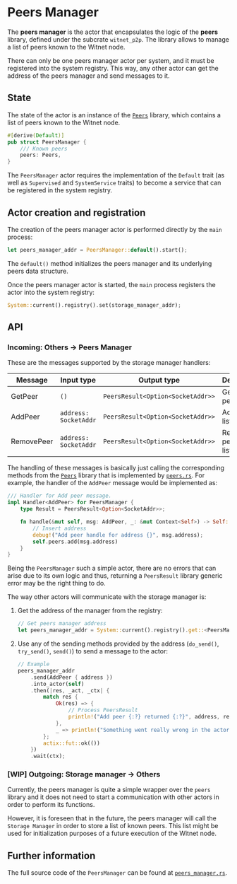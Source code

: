 # Peers Manager

The __peers manager__ is the actor that encapsulates the logic of the __peers__ library, defined
under the subcrate `witnet_p2p`. The library allows to manage a list of peers known to the Witnet
node.

There can only be one peers manager actor per system, and it must be registered into the system
registry. This way, any other actor can get the address of the peers manager and send messages to it.

## State

The state of the actor is an instance of the [`Peers`][peers] library, which contains a list of 
peers known to the Witnet node.

```rust
#[derive(Default)]
pub struct PeersManager {
    /// Known peers
    peers: Peers,
}
```

The `PeersManager` actor requires the implementation of the `Default` trait (as well as `Supervised`
and `SystemService` traits) to become a service that can be registered in the system registry.

## Actor creation and registration

The creation of the peers manager actor is performed directly by the `main` process:

```rust
let peers_manager_addr = PeersManager::default().start();
```

The `default()` method initializes the peers manager and its underlying peers data structure.

Once the peers manager actor is started, the `main` process registers the actor into the system
registry:

```rust
System::current().registry().set(storage_manager_addr);
```

## API

### Incoming: Others -> Peers Manager

These are the messages supported by the storage manager handlers:

| Message    | Input type            | Output type                       | Description           |
| ---------- | --------------------- | --------------------------------- | --------------------- |
| GetPeer    | `()`                  | `PeersResult<Option<SocketAddr>>` | Get random peer       |
| AddPeer    | `address: SocketAddr` | `PeersResult<Option<SocketAddr>>` | Add peer to list      |
| RemovePeer | `address: SocketAddr` | `PeersResult<Option<SocketAddr>>` | Remove peer from list |

The handling of these messages is basically just calling the corresponding methods from the [`Peers`][peers]
library that is implemented by [`peers.rs`][peers]. For example, the handler of the `AddPeer` message
would be implemented as:

```rust
/// Handler for Add peer message.
impl Handler<AddPeer> for PeersManager {
    type Result = PeersResult<Option<SocketAddr>>;

    fn handle(&mut self, msg: AddPeer, _: &mut Context<Self>) -> Self::Result {
        // Insert address
        debug!("Add peer handle for address {}", msg.address);
        self.peers.add(msg.address)
    }
}
```

Being the `PeersManager` such a simple actor, there are no errors that can arise due to its own
logic and thus, returning a `PeersResult` library generic error may be the right thing to do.

The way other actors will communicate with the storage manager is:

1. Get the address of the manager from the registry:

    ```rust
    // Get peers manager address
    let peers_manager_addr = System::current().registry().get::<PeersManager>();
    ```

2. Use any of the sending methods provided by the address (`do_send()`, `try_send()`, `send()`) to
send a message to the actor:

    ```rust
    // Example
    peers_manager_addr
        .send(AddPeer { address })
        .into_actor(self)
        .then(|res, _act, _ctx| {
            match res {
                Ok(res) => {
                    // Process PeersResult
                    println!("Add peer {:?} returned {:?}", address, res)
                },
                _ => println!("Something went really wrong in the actors message passing")
            };
            actix::fut::ok(())
        })
        .wait(ctx);
    ```

### [WIP] Outgoing: Storage manager -> Others

Currently, the peers manager is quite a simple wrapper over the `peers` library and it does not need to
start a communication with other actors in order to perform its functions.

However, it is foreseen that in the future, the peers manager will call the `Storage Manager` in order to store a list of known peers.
This list might be used for initialization purposes of a future execution of the Witnet node.

## Further information

The full source code of the `PeersManager` can be found at [`peers_manager.rs`][peers_manager].

[peers]: https://github.com/witnet/witnet-rust/blob/master/p2p/src/peers.rs
[peers_manager]: https://github.com/witnet/witnet-rust/blob/master/core/src/actors/peers_manager.rs